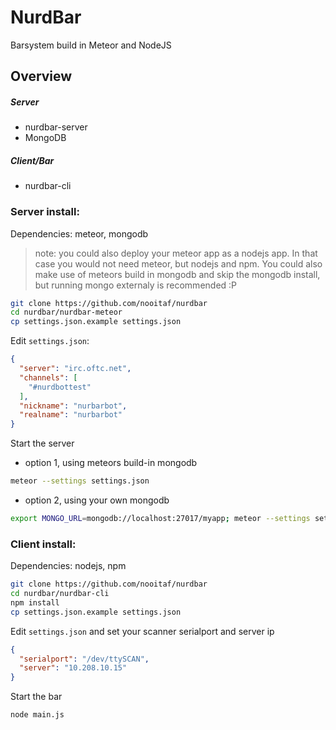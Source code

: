 # NurdBar
Barsystem build in Meteor and NodeJS  

## Overview
##### Server
* nurdbar-server
* MongoDB

##### Client/Bar
* nurdbar-cli



### Server install:
Dependencies: meteor, mongodb
> note: you could also deploy your meteor app as a nodejs app. In that case you would not need meteor, but nodejs and npm. You could also make use of meteors build in mongodb and skip the mongodb install, but running mongo externaly is recommended :P

```bash
git clone https://github.com/nooitaf/nurdbar
cd nurdbar/nurdbar-meteor
cp settings.json.example settings.json
```
Edit `settings.json`:
```json
{
  "server": "irc.oftc.net", 
  "channels": [
    "#nurdbottest"
  ], 
  "nickname": "nurbarbot", 
  "realname": "nurbarbot"
}
```
Start the server
- option 1, using meteors build-in mongodb
```bash
meteor --settings settings.json
```
- option 2, using your own mongodb
```bash
export MONGO_URL=mongodb://localhost:27017/myapp; meteor --settings settings.json
```




### Client install:
Dependencies: nodejs, npm 
```bash
git clone https://github.com/nooitaf/nurdbar
cd nurdbar/nurdbar-cli
npm install
cp settings.json.example settings.json
```
Edit `settings.json` and set your scanner serialport and server ip
```json
{
  "serialport": "/dev/ttySCAN",
  "server": "10.208.10.15"
}
```
Start the bar
```bash
node main.js
```
